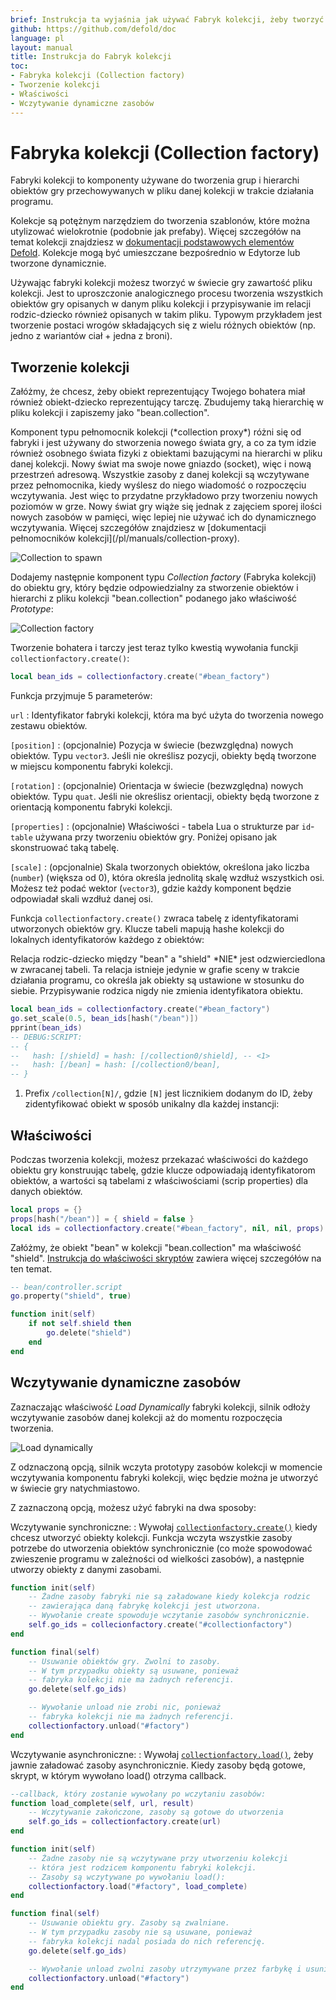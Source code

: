 ```yaml
---
brief: Instrukcja ta wyjaśnia jak używać Fabryk kolekcji, żeby tworzyć hierarchię obiektów gry.
github: https://github.com/defold/doc
language: pl
layout: manual
title: Instrukcja do Fabryk kolekcji
toc:
- Fabryka kolekcji (Collection factory)
- Tworzenie kolekcji
- Właściwości
- Wczytywanie dynamiczne zasobów
---
```


# Fabryka kolekcji (Collection factory)

Fabryki kolekcji to komponenty używane do tworzenia grup i hierarchi obiektów gry przechowywanych w pliku danej kolekcji w trakcie działania programu.

Kolekcje są potężnym narzędziem do tworzenia szablonów, które można utylizować wielokrotnie (podobnie jak prefaby). Więcej szczegółów na temat kolekcji znajdziesz w [dokumentacji podstawowych elementów Defold](/pl/manuals/building-blocks#collections). Kolekcje mogą być umieszczane bezpośrednio w Edytorze lub tworzone dynamicznie.

Używając fabryki kolekcji możesz tworzyć w świecie gry zawartość pliku kolekcji. Jest to uproszczonie analogicznego procesu tworzenia wszystkich obiektów gry opisanych w danym pliku kolekcji i przypisywanie im relacji rodzic-dziecko również opisanych w takim pliku. Typowym przykładem jest tworzenie postaci wrogów składających się z wielu różnych obiektów (np. jedno z wariantów ciał + jedna z broni).

## Tworzenie kolekcji

Załóżmy, że chcesz, żeby obiekt reprezentujący Twojego bohatera miał również obiekt-dziecko reprezentujący tarczę. Zbudujemy taką hierarchię w pliku kolekcji i zapiszemy jako "bean.collection".

<div class='sidenote' markdown='1'>
Komponent typu pełnomocnik kolekcji (*collection proxy*) różni się od fabryki i jest używany do stworzenia nowego świata gry, a co za tym idzie również osobnego świata fizyki z obiektami bazującymi na hierarchi w pliku danej kolekcji. Nowy świat ma swoje nowe gniazdo (socket), więc i nową przestrzeń adresową. Wszystkie zasoby z danej kolekcji są wczytywane przez pełnomocnika, kiedy wyślesz do niego wiadomość o rozpoczęciu wczytywania. Jest więc to przydatne przykładowo przy tworzeniu nowych poziomów w grze. Nowy świat gry wiąże się jednak z zajęciem sporej ilości nowych zasobów w pamięci, więc lepiej nie używać ich do dynamicznego wczytywania. Więcej szczegółów znajdziesz w [dokumentacji pełnomocników kolekcji](/pl/manuals/collection-proxy).
</div>

![Collection to spawn](/manuals/images/collection_factory/collection.png)

Dodajemy następnie komponent typu *Collection factory* (Fabryka kolekcji) do obiektu gry, który będzie odpowiedzialny za stworzenie obiektów i hierarchi z pliku kolekcji "bean.collection" podanego jako właściwość *Prototype*:

![Collection factory](/manuals/images/collection_factory/factory.png)

Tworzenie bohatera i tarczy jest teraz tylko kwestią wywołania funckji `collectionfactory.create()`:

```lua
local bean_ids = collectionfactory.create("#bean_factory")
```

Funkcja przyjmuje 5 parameterów:

`url`
: Identyfikator fabryki kolekcji, która ma być użyta do tworzenia nowego zestawu obiektów.

`[position]`
: (opcjonalnie) Pozycja w świecie (bezwzględna) nowych obiektów. Typu `vector3`. Jeśli nie określisz pozycji, obiekty będą tworzone w miejscu komponentu fabryki kolekcji.

`[rotation]`
: (opcjonalnie) Orientacja w świecie (bezwzględna) nowych obiektów. Typu `quat`. Jeśli nie określisz orientacji, obiekty będą tworzone z orientacją komponentu fabryki kolekcji.

`[properties]`
: (opcjonalnie) Właściwości - tabela Lua o strukturze par `id`-`table` używana przy tworzeniu obiektów gry. Poniżej opisano jak skonstruować taką tabelę.

`[scale]`
: (opcjonalnie) Skala tworzonych obiektów, określona jako liczba (`number`) (większa od 0), która określa jednolitą skalę wzdłuż wszystkich osi. Możesz też podać wektor (`vector3`), gdzie każdy komponent będzie odpowiadał skali wzdłuż danej osi.

Funkcja `collectionfactory.create()` zwraca tabelę z identyfikatorami utworzonych obiektów gry. Klucze tabeli mapują hashe kolekcji do lokalnych identyfikatorów każdego z obiektów:

<div class='sidenote' markdown='1'>
Relacja rodzic-dziecko między "bean" a "shield" *NIE* jest odzwierciedlona w zwracanej tabeli. Ta relacja istnieje jedynie w grafie sceny w trakcie działania programu, co określa jak obiekty są ustawione w stosunku do siebie. Przypisywanie rodzica nigdy nie zmienia identyfikatora obiektu.
</div>

```lua
local bean_ids = collectionfactory.create("#bean_factory")
go.set_scale(0.5, bean_ids[hash("/bean")])
pprint(bean_ids)
-- DEBUG:SCRIPT:
-- {
--   hash: [/shield] = hash: [/collection0/shield], -- <1>
--   hash: [/bean] = hash: [/collection0/bean],
-- }
```

1. Prefix `/collection[N]/`, gdzie `[N]` jest licznikiem dodanym do ID, żeby zidentyfikować obiekt w sposób unikalny dla każdej instancji:

## Właściwości

Podczas tworzenia kolekcji, możesz przekazać właściwości do każdego obiektu gry konstruując tabelę, gdzie klucze odpowiadają identyfikatorom obiektów, a wartości są tabelami z właściwościami (scrip properties) dla danych obiektów.

```lua
local props = {}
props[hash("/bean")] = { shield = false }
local ids = collectionfactory.create("#bean_factory", nil, nil, props)
```

Załóżmy, że obiekt "bean" w kolekcji "bean.collection" ma właściwość "shield". [Instrukcja do właściwości skryptów](/pl/manuals/script-properties) zawiera więcej szczegółów na ten temat.

```lua
-- bean/controller.script
go.property("shield", true)

function init(self)
    if not self.shield then
        go.delete("shield")
    end     
end
```

## Wczytywanie dynamiczne zasobów

Zaznaczając właściwość *Load Dynamically* fabryki kolekcji, silnik odłoży wczytywanie zasobów danej kolekcji aż do momentu rozpoczęcia tworzenia.

![Load dynamically](/manuals/images/collection_factory/load_dynamically.png)

Z odznaczoną opcją, silnik wczyta prototypy zasobów kolekcji w momencie wczytywania komponentu fabryki kolekcji, więc będzie można je utworzyć w świecie gry natychmiastowo.

Z zaznaczoną opcją, możesz użyć fabryki na dwa sposoby:

Wczytywanie synchroniczne:
: Wywołaj [`collectionfactory.create()`](/ref/collectionfactory/#collectionfactory.create:url-[position]-[rotation]-[properties]-[scale]) kiedy chcesz utworzyć obiekty kolekcji. Funkcja wczyta wszystkie zasoby potrzebe do utworzenia obiektów synchronicznie (co może spowodować zwieszenie programu w zależności od wielkości zasobów), a następnie utworzy obiekty z danymi zasobami.

  ```lua
  function init(self)
      -- Żadne zasoby fabryki nie są załadowane kiedy kolekcja rodzic
      -- zawierająca daną fabrykę kolekcji jest utworzona.
      -- Wywołanie create spowoduje wczytanie zasobów synchronicznie.
      self.go_ids = collecionfactory.create("#collectionfactory")
  end

  function final(self)  
      -- Usuwanie obiektów gry. Zwolni to zasoby.
      -- W tym przypadku obiekty są usuwane, ponieważ 
      -- fabryka kolekcji nie ma żadnych referencji.
      go.delete(self.go_ids)

      -- Wywołanie unload nie zrobi nic, ponieważ
      -- fabryka kolekcji nie ma żadnych referencji.
      collectionfactory.unload("#factory")
  end
  ```

Wczytywanie asynchroniczne:
: Wywołaj [`collectionfactory.load()`](/ref/collectionfactory/#collectionfactory.load:[url]-[complete_function]), żeby jawnie załadować zasoby asynchronicznie. Kiedy zasoby będą gotowe, skrypt, w którym wywołano load() otrzyma callback.

  ```lua
  --callback, który zostanie wywołany po wczytaniu zasobów:
  function load_complete(self, url, result)
      -- Wczytywanie zakończone, zasoby są gotowe do utworzenia
      self.go_ids = collectionfactory.create(url)
  end

  function init(self)
      -- Żadne zasoby nie są wczytywane przy utworzeniu kolekcji
      -- która jest rodzicem komponentu fabryki kolekcji.
      -- Zasoby są wczytywane po wywołaniu load():
      collectionfactory.load("#factory", load_complete)
  end

  function final(self)
      -- Usuwanie obiektu gry. Zasoby są zwalniane.
      -- W tym przypadku zasoby nie są usuwane, ponieważ
      -- fabryka kolekcji nadal posiada do nich referencję.
      go.delete(self.go_ids)

      -- Wywołanie unload zwolni zasoby utrzymywane przez farbykę i usunie je
      collectionfactory.unload("#factory")
  end
  ```